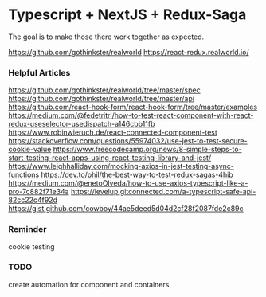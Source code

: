 # Typescript + NextJS + Redux-Saga

The goal is to make those there work together as expected.

https://github.com/gothinkster/realworld
https://react-redux.realworld.io/

### Helpful Articles

https://github.com/gothinkster/realworld/tree/master/spec
https://github.com/gothinkster/realworld/tree/master/api
https://github.com/react-hook-form/react-hook-form/tree/master/examples
https://medium.com/@fedetritri/how-to-test-react-component-with-react-redux-useselector-usedispatch-a146cbb11fb
https://www.robinwieruch.de/react-connected-component-test
https://stackoverflow.com/questions/55974032/use-jest-to-test-secure-cookie-value
https://www.freecodecamp.org/news/8-simple-steps-to-start-testing-react-apps-using-react-testing-library-and-jest/
https://www.leighhalliday.com/mocking-axios-in-jest-testing-async-functions
https://dev.to/phil/the-best-way-to-test-redux-sagas-4hib
https://medium.com/@enetoOlveda/how-to-use-axios-typescript-like-a-pro-7c882f71e34a
https://levelup.gitconnected.com/a-typescript-safe-api-82cc22c4f92d
https://gist.github.com/cowboy/44ae5deed5d04d2cf28f2087fde2c89c

### Reminder

cookie testing

### TODO

create automation for component and containers
